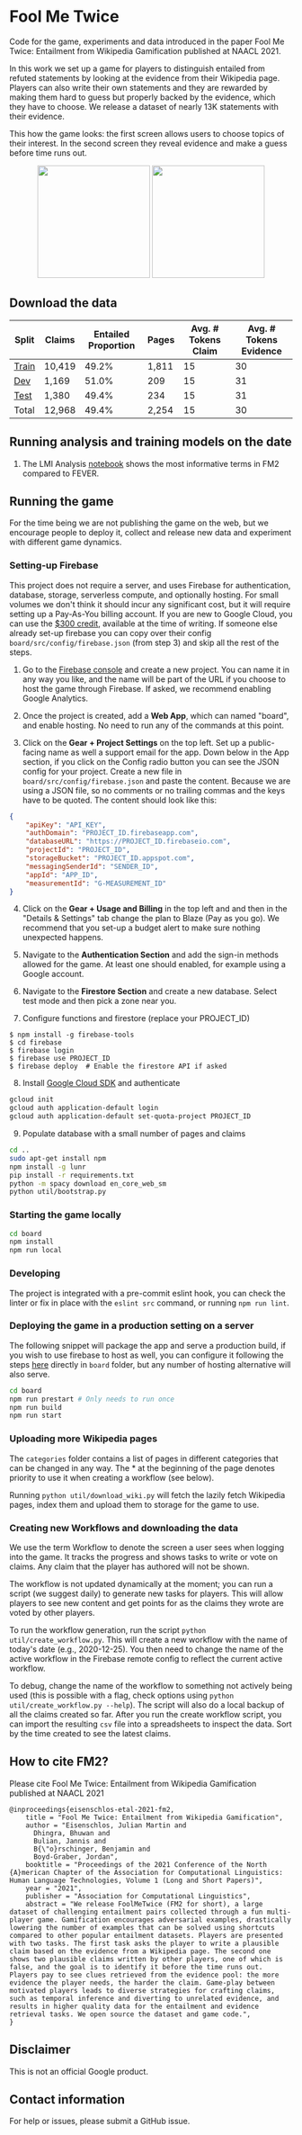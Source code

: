 # Fool Me Twice

Code for the game, experiments and data introduced in the paper Fool Me Twice: Entailment from Wikipedia Gamification published at NAACL 2021.

In this work we set up a game for players to distinguish entailed from refuted statements by looking at the evidence from their Wikipedia page. Players can also write their own statements and they are rewarded by making them hard to guess but properly backed by the evidence, which they have to choose. We release a dataset of nearly 13K statements with their evidence.

This how the game looks: the first screen allows users to choose topics of their interest. In the second screen they reveal evidence and make a guess before time runs out.
<p align="center">
<img src="images/menu.png" height="200">
<img src="images/vote.png" height="200">
</p>

## Download the data

| Split  | Claims | Entailed Proportion | Pages | Avg. # Tokens Claim | Avg. # Tokens Evidence |
|--------|--------|---------------------|-------|---------------------|------------------------|
| [Train](https://github.com/google-research/fool-me-twice/blob/main/dataset/train.jsonl) | 10,419 | 49.2%               | 1,811 | 15                  | 30                     |
| [Dev](https://github.com/google-research/fool-me-twice/blob/main/dataset/dev.jsonl)   | 1,169  | 51.0%               | 209   | 15                  | 31                     |
| [Test](https://github.com/google-research/fool-me-twice/blob/main/dataset/test.jsonl)  | 1,380  | 49.4%               | 234   | 15                  | 31                     |
| Total  | 12,968 | 49.4%               | 2,254  | 15                  | 30                     |

## Running analysis and training models on the date

1. The LMI Analysis [notebook](https://colab.research.google.com/github/google-research/fool-me-twice/blob/master/notebooks/lmi_analysis.ipynb) shows the most informative terms in FM2 compared to FEVER.

## Running the game

For the time being we are not publishing the game on the web, but we encourage people
to deploy it, collect and release new data and experiment with different game dynamics.

### Setting-up Firebase

This project does not require a server, and uses Firebase for authentication, database, storage, serverless compute, and optionally hosting. For small volumes we don't think it should incur any significant cost,
but it will require setting up a Pay-As-You billing account. If you are new to Google Cloud, you can use the [$300 credit](https://cloud.google.com/free/docs/gcp-free-tier#free-trial), available at the time of writing. If someone else already set-up firebase you can copy over their config `board/src/config/firebase.json` (from step 3) and skip all the rest of the steps.

1. Go to the [Firebase console](https://console.firebase.google.com/) and create a new project. You can name it in any way you like, and the name will be part of the URL if you choose to host the game through Firebase. If asked, we recommend enabling Google Analytics.

2. Once the project is created, add a **Web App**, which can named "board", and enable hosting. No need to run any of the commands at this point.

3. Click on the **Gear + Project Settings** on the top left. Set up a public-facing name as well a support email for the app. Down below in the App section, if you click on the Config radio button you can see the JSON config for your project. Create a new file in `board/src/config/firebase.json` and paste the content. Because we are using a JSON file, so no comments or no trailing commas and the keys have to be quoted. The content should look like this:
```json
{
    "apiKey": "API_KEY",
    "authDomain": "PROJECT_ID.firebaseapp.com",
    "databaseURL": "https://PROJECT_ID.firebaseio.com",
    "projectId": "PROJECT_ID",
    "storageBucket": "PROJECT_ID.appspot.com",
    "messagingSenderId": "SENDER_ID",
    "appId": "APP_ID",
    "measurementId": "G-MEASUREMENT_ID"
}
```

4. Click on the **Gear + Usage and Billing** in the top left and and then in the "Details & Settings" tab change the plan to Blaze (Pay as you go). We recommend that you set-up a budget alert to make sure nothing unexpected happens.

5. Navigate to the **Authentication Section** and add the sign-in methods allowed for the game. At least one should enabled, for example using a Google account.

6. Navigate to the **Firestore Section** and create a new database. Select test mode and then pick a zone near you.

7. Configure functions and firestore (replace your PROJECT_ID)
```shh
$ npm install -g firebase-tools
$ cd firebase
$ firebase login
$ firebase use PROJECT_ID
$ firebase deploy  # Enable the firestore API if asked
```

8. Install [Google Cloud SDK](https://cloud.google.com/sdk/install) and authenticate
```sh
gcloud init
gcloud auth application-default login
gcloud auth application-default set-quota-project PROJECT_ID
```

9. Populate database with a small number of pages and claims
```sh
cd ..
sudo apt-get install npm
npm install -g lunr
pip install -r requirements.txt
python -m spacy download en_core_web_sm
python util/bootstrap.py
```

### Starting the game locally

```sh
cd board
npm install
npm run local
```

### Developing

The project is integrated with a pre-commit eslint hook, you can check the linter
or fix in place with the `eslint src` command, or running `npm run lint`.

### Deploying the game in a production setting on a server

The following snippet will package the app and serve a production build, if you wish to use
firebase to host as well, you can configure it following the steps [here](https://firebase.google.com/docs/hosting/quickstart)
directly in `board` folder, but any number of hosting alternative will also serve.

```sh
cd board
npm run prestart # Only needs to run once
npm run build
npm run start
```

### Uploading more Wikipedia pages

The `categories` folder contains a list of pages in different categories that
can be changed in any way. The * at the beginning of the page denotes priority
to use it when creating a workflow (see below).

Running `python util/download_wiki.py` will fetch the lazily fetch Wikipedia
pages, index them and upload them to storage for the game to use.

### Creating new Workflows and downloading the data

We use the term Workflow to denote the screen a user sees when logging into the game.
It tracks the progress and shows tasks to write or vote on claims. Any claim that
the player has authored will not be shown.

The workflow is not updated dynamically at the moment; you can run a script
(we suggest daily) to generate new tasks for players. This will allow players to
see new content and get points for as the claims they wrote are voted by other players.

To run the workflow generation, run the script `python util/create_workflow.py`.
This will create a new workflow with the name of today's date (e.g., 2020-12-25).
You then need to change the name of the active workflow in the Firebase remote
config to reflect the current active workflow.

To debug, change the name of the workflow to something not actively being used (this is possible with a flag, check options using `python util/create_workflow.py --help`).
The script will also do a local backup of all the claims created so far.
After you run the create workflow script, you can import the resulting `csv` file into a spreadsheets to inspect the data.  Sort by the time created to see the latest claims.

## <a name="how-to-cite-tapas"></a>How to cite FM2?

Please cite Fool Me Twice: Entailment from Wikipedia Gamification published at NAACL 2021
```
@inproceedings{eisenschlos-etal-2021-fm2,
    title = "Fool Me Twice: Entailment from Wikipedia Gamification",
    author = "Eisenschlos, Julian Martin and
      Dhingra, Bhuwan and
      Bulian, Jannis and
      B{\"o}rschinger, Benjamin and
      Boyd-Graber, Jordan",
    booktitle = "Proceedings of the 2021 Conference of the North {A}merican Chapter of the Association for Computational Linguistics: Human Language Technologies, Volume 1 (Long and Short Papers)",
    year = "2021",
    publisher = "Association for Computational Linguistics",
    abstract = "We release FoolMeTwice (FM2 for short), a large dataset of challenging entailment pairs collected through a fun multi-player game. Gamification encourages adversarial examples, drastically lowering the number of examples that can be solved using shortcuts compared to other popular entailment datasets. Players are presented with two tasks. The first task asks the player to write a plausible claim based on the evidence from a Wikipedia page. The second one shows two plausible claims written by other players, one of which is false, and the goal is to identify it before the time runs out. Players pay to see clues retrieved from the evidence pool: the more evidence the player needs, the harder the claim. Game-play between motivated players leads to diverse strategies for crafting claims, such as temporal inference and diverting to unrelated evidence, and results in higher quality data for the entailment and evidence retrieval tasks. We open source the dataset and game code.",
}
```

## Disclaimer

This is not an official Google product.

## Contact information

For help or issues, please submit a GitHub issue.
